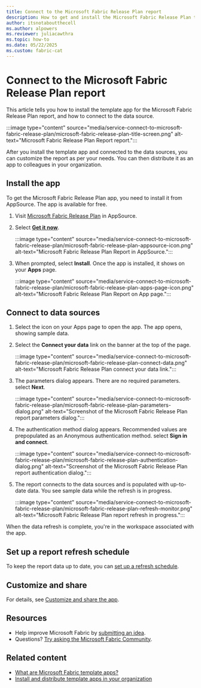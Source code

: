 ```yaml
---
title: Connect to the Microsoft Fabric Release Plan report
description: How to get and install the Microsoft Fabric Release Plan template app, and how to connect to data.
author: itsnotaboutthecell
ms.author: alpowers
ms.reviewer: juliacawthra
ms.topic: how-to
ms.date: 05/22/2025
ms.custom: fabric-cat
---
```


# Connect to the Microsoft Fabric Release Plan report

This article tells  you how to install the template app for the Microsoft Fabric Release Plan report, and how to connect to the data source.

   :::image type="content" source="media/service-connect-to-microsoft-fabric-release-plan/microsoft-fabric-release-plan-title-screen.png" alt-text="Microsoft Fabric Release Plan Report report.":::

After you install the template app and connected to the data sources, you can customize the report as per your needs. You can then distribute it as an app to colleagues in your organization.

## Install the app

To get the Microsoft Fabric Release Plan app, you need to install it from AppSource. The app is available for free.

1. Visit [Microsoft Fabric Release Plan](https://appsource.microsoft.com/product/power-bi/pbicat.microsoft-fabric-release-plan) in AppSource.

1. Select [**Get it now**](https://appsource.microsoft.com/product/microsoft-fabric/pbicat.microsoft-fabric-release-plan).

    :::image type="content" source="media/service-connect-to-microsoft-fabric-release-plan/microsoft-fabric-release-plan-appsource-icon.png" alt-text="Microsoft Fabric Release Plan Report in AppSource.":::

1. When prompted, select **Install**. Once the app is installed, it shows on your **Apps** page.

   :::image type="content" source="media/service-connect-to-microsoft-fabric-release-plan/microsoft-fabric-release-plan-apps-page-icon.png" alt-text="Microsoft Fabric Release Plan Report on App page.":::

## Connect to data sources

1. Select the icon on your Apps page to open the app. The app opens, showing sample data.
1. Select the **Connect your data** link on the banner at the top of the page.

   :::image type="content" source="media/service-connect-to-microsoft-fabric-release-plan/microsoft-fabric-release-plan-connect-data.png" alt-text="Microsoft Fabric Release Plan connect your data link.":::

1. The parameters dialog appears. There are no required parameters. select **Next**.

   :::image type="content" source="media/service-connect-to-microsoft-fabric-release-plan/microsoft-fabric-release-plan-parameters-dialog.png" alt-text="Screenshot of the Microsoft Fabric Release Plan report parameters dialog.":::

1. The authentication method dialog appears. Recommended values are prepopulated as an Anonymous authentication method. select **Sign in and connect**.

   :::image type="content" source="media/service-connect-to-microsoft-fabric-release-plan/microsoft-fabric-release-plan-authentication-dialog.png" alt-text="Screenshot of the Microsoft Fabric Release Plan report authentication dialog.":::

1. The report connects to the data sources and is populated with up-to-date data. You see sample data while the refresh is in progress.

      :::image type="content" source="media/service-connect-to-microsoft-fabric-release-plan/microsoft-fabric-release-plan-refresh-monitor.png" alt-text="Microsoft Fabric Release Plan report refresh in progress.":::

When the data refresh is complete, you're in the workspace associated with the app.

## Set up a report refresh schedule

To keep the report data up to date, you can [set up a refresh schedule](/power-bi/connect-data/refresh-scheduled-refresh).

## Customize and share

For details, see [Customize and share the app](/power-bi/connect-data/service-template-apps-install-distribute#customize-and-share-the-app).

## Resources

- Help improve Microsoft Fabric by [submitting an idea](https://ideas.fabric.microsoft.com/).
- Questions? [Try asking the Microsoft Fabric Community](https://community.fabric.microsoft.com/).

## Related content

- [What are Microsoft Fabric template apps?](/power-bi/connect-data/service-template-apps-overview)
- [Install and distribute template apps in your organization](/power-bi/connect-data/service-template-apps-install-distribute)

